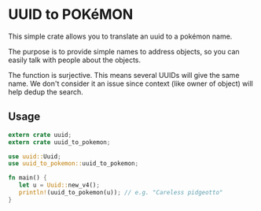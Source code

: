 # UUID to POKéMON

This simple crate allows you to translate an uuid to a pokémon name.

The purpose is to provide simple names to address objects, so you can easily talk with
people about the objects.

The function is surjective. This means several UUIDs will give the same name. We don't
consider it an issue since context (like owner of object) will help dedup the search.

## Usage

```rust
extern crate uuid;
extern crate uuid_to_pokemon;

use uuid::Uuid;
use uuid_to_pokemon::uuid_to_pokemon;

fn main() {
   let u = Uuid::new_v4();
   println!(uuid_to_pokemon(u)); // e.g. "Careless pidgeotto"
}
```
